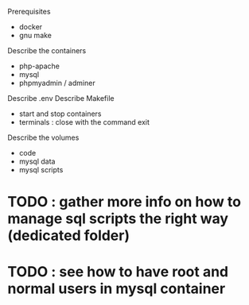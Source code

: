 Prerequisites
 - docker
 - gnu make

Describe the containers
 - php-apache
 - mysql
 - phpmyadmin / adminer

Describe .env
Describe Makefile
 - start and stop containers
 - terminals : close with the command exit

Describe the volumes
 - code
 - mysql data
 - mysql scripts

# TODO : gather more info on how to manage sql scripts the right way (dedicated folder)
# TODO : see how to have root and normal users in mysql container